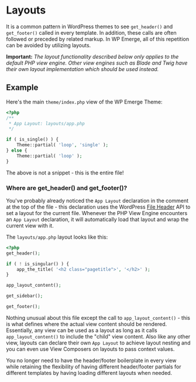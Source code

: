 # Layouts

It is a common pattern in WordPress themes to see `get_header()` and `get_footer()` called in every template. In addition, these calls are often followed or preceded by related markup.
In WP Emerge, all of this repetition can be avoided by utilizing layouts.

__Important:__ _The layout functionality described below only applies to the default PHP view engine. Other view engines such as Blade and Twig have their own layout implementation which should be used instead._

## Example

Here's the main `theme/index.php` view of the WP Emerge Theme:

```php
<?php
/**
 * App Layout: layouts/app.php
 */

if ( is_single() ) {
	Theme::partial( 'loop', 'single' );
} else {
	Theme::partial( 'loop' );
}
```

The above is not a snippet - this is the entire file!

### Where are get_header() and get_footer()?

You've probably already noticed the `App Layout` declaration in the comment at the top of the file - this declaration uses the WordPress [File Header](https://codex.wordpress.org/File_Header) API to set a layout for the current file.
Whenever the PHP View Engine encounters an `App Layout` declaration, it will automatically load that layout and wrap the current view with it.

The `layouts/app.php` layout looks like this:
```php
<?php
get_header();

if ( ! is_singular() ) {
	app_the_title( '<h2 class="pagetitle">', '</h2>' );
}

app_layout_content();

get_sidebar();

get_footer();
```

Nothing unusual about this file except the call to `app_layout_content()` - this is what defines where the actual view content should be rendered. Essentially, any view can be used as a layout as long as it calls `app_layout_content()` to include the "child" view content.
Also like any other view, layouts can declare their own `App Layout` to achieve layout nesting and you can even use View Composers on layouts to pass context values.

You no longer need to have the header/footer boilerplate in every view while retaining the flexibility of having different header/footer partials for different templates by having loading different layouts when needed.

